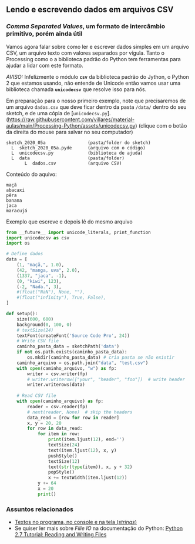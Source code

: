 ## Lendo e escrevendo dados em arquivos CSV

### *Comma Separated Values*, um formato de intercâmbio primitivo, porém ainda útil

Vamos agora falar sobre como ler e escrever dados simples em um arquivo CSV, um arquivo texto com valores separados por vígula. Tanto o Processing como o a biblioteca padrão do Python tem ferramentas para ajudar a lidar com este formato.

*AVISO:*  Infelizmente o módulo **`csv`** da biblioteca padrão do Jython, o Python 2 que estamos usando, não entende de Unicode então vamos usar uma biblioteca chamada **`unicodecsv`** que resolve isso para nós.

Em preparação para o nosso primeiro exemplo, note que precisaremos de um arquivo `dados.csv` que deve ficar dentro da pasta `/data/` dentro  do seu sketch, e de uma cópia de [`unicodecsv.py`]. (https://raw.githubusercontent.com/villares/material-aulas/main/Processing-Python/assets/unicodecsv.py) (clique com o botão da direita do mouse para salvar no seu computador)

```
sketch_2020_05a                (pasta/folder do sketch)
  L  sketch_2020_05a.pyde      (arquivo com o código)
  L  unicodecsv.py             (biblioteca de ajuda)
  L  data                      (pasta/folder)
       L  dados.csv            (arquivo CSV)
```

Conteúdo do aquivo:

```
maçã
abacaxi
pêra
banana
jaca
maracujá
```
Exemplo que escreve e depois lê do mesmo arquivo

```python
from __future__ import unicode_literals, print_function
import unicodecsv as csv
import os

# Define dados
data = [
    (1, "maçã,", 1.0),
    (42, "manga, uva", 2.0),
    (1337, "jaca", -1),
    (0, "kiwi", 123),
    (-2, "Nada.", 3),
    #(float("NaN"), None, ""),
    #(float("infinity"), True, False),
]

def setup():
    size(600, 600)
    background(0, 100, 0)
    # textSize(24)
    textFont(createFont('Source Code Pro', 24))
    # Write CSV file
    caminho_pasta_data = sketchPath('data')
    if not os.path.exists(caminho_pasta_data):
        os.mkdir(caminho_pasta_data) # cria pasta se não existir
    caminho_arquivo = os.path.join("data", "test.csv")
    with open(caminho_arquivo, "w") as fp:
        writer = csv.writer(fp)
        # writer.writerow(["your", "header", "foo"])  # write header
        writer.writerows(data)
    
    # Read CSV file
    with open(caminho_arquivo) as fp:
        reader = csv.reader(fp)
        # next(reader, None)  # skip the headers
        data_read = [row for row in reader]
        x, y = 20, 20
        for row in data_read:
            for item in row:
                print(item.ljust(12), end='')
                textSize(24)
                text(item.ljust(12), x, y)
                pushStyle()
                textSize(12)
                text(str(type(item)), x, y + 32)
                popStyle()
                x += textWidth(item.ljust(12))
            y += 64
            x = 20
            print()
```

### Assuntos relacionados

* [Textos no programa, no console e na tela (*strings*)](strings_py.md)
* Se quiser ler mais sobre *Filie IO* na documentação do Python: [Python 2.7 Tutorial: Reading and Writing Files](https://docs.python.org/2/tutorial/inputoutput.html#reading-and-writing-files)


